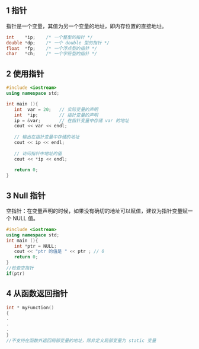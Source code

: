 ## 1 指针
指针是一个变量，其值为另一个变量的地址，即内存位置的直接地址。
```c++
int    *ip;    /* 一个整型的指针 */
double *dp;    /* 一个 double 型的指针 */
float  *fp;    /* 一个浮点型的指针 */
char   *ch;    /* 一个字符型的指针 */

```

## 2 使用指针
```c++
#include <iostream>
using namespace std;

int main (){
   int  var = 20;   // 实际变量的声明
   int  *ip;        // 指针变量的声明
   ip = &var;       // 在指针变量中存储 var 的地址
   cout << var << endl;
   
   // 输出在指针变量中存储的地址
   cout << ip << endl; 
 
   // 访问指针中地址的值
   cout << *ip << endl;
 
   return 0;
}

```
## 3 Null 指针
空指针：在变量声明的时候，如果没有确切的地址可以赋值，建议为指针变量赋一个 NULL 值。
```c++
#include <iostream>
using namespace std;
int main (){
   int *ptr = NULL;
   cout << "ptr 的值是 " << ptr ; // 0
   return 0;
}
//检查空指针
if(ptr)
```

## 4 从函数返回指针
```c++
int * myFunction()
{
.
.
.
}
//不支持在函数外返回局部变量的地址，除非定义局部变量为 static 变量

```
